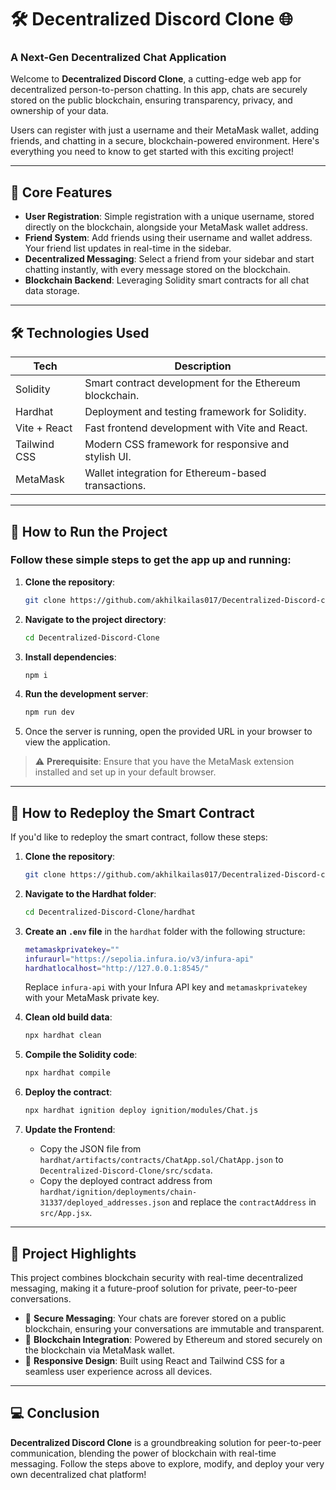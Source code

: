 # 🛠️ **Decentralized Discord Clone** 🌐

### A Next-Gen Decentralized Chat Application
Welcome to **Decentralized Discord Clone**, a cutting-edge web app for decentralized person-to-person chatting. In this app, chats are securely stored on the public blockchain, ensuring transparency, privacy, and ownership of your data.

Users can register with just a username and their MetaMask wallet, adding friends, and chatting in a secure, blockchain-powered environment. Here's everything you need to know to get started with this exciting project!

---

## 🔑 **Core Features**
- **User Registration**: Simple registration with a unique username, stored directly on the blockchain, alongside your MetaMask wallet address.
- **Friend System**: Add friends using their username and wallet address. Your friend list updates in real-time in the sidebar.
- **Decentralized Messaging**: Select a friend from your sidebar and start chatting instantly, with every message stored on the blockchain.
- **Blockchain Backend**: Leveraging Solidity smart contracts for all chat data storage.

---

## 🛠️ **Technologies Used**

| **Tech**            | **Description**                                        |
|---------------------|--------------------------------------------------------|
| Solidity            | Smart contract development for the Ethereum blockchain. |
| Hardhat             | Deployment and testing framework for Solidity.         |
| Vite + React        | Fast frontend development with Vite and React.         |
| Tailwind CSS        | Modern CSS framework for responsive and stylish UI.    |
| MetaMask            | Wallet integration for Ethereum-based transactions.    |

---

## 🚀 **How to Run the Project**

### Follow these simple steps to get the app up and running:

1. **Clone the repository**:
    ```bash
    git clone https://github.com/akhilkailas017/Decentralized-Discord-clone.git
    ```
   
2. **Navigate to the project directory**:
    ```bash
    cd Decentralized-Discord-Clone
    ```

3. **Install dependencies**:
    ```bash
    npm i
    ```

4. **Run the development server**:
    ```bash
    npm run dev
    ```
   
5. Once the server is running, open the provided URL in your browser to view the application.

> ⚠️ **Prerequisite**: Ensure that you have the MetaMask extension installed and set up in your default browser.

---

## 🔄 **How to Redeploy the Smart Contract**

If you'd like to redeploy the smart contract, follow these steps:

1. **Clone the repository**:
    ```bash
    git clone https://github.com/akhilkailas017/Decentralized-Discord-clone.git
    ```

2. **Navigate to the Hardhat folder**:
    ```bash
    cd Decentralized-Discord-Clone/hardhat
    ```

3. **Create an `.env` file** in the `hardhat` folder with the following structure:
    ```bash
    metamaskprivatekey=""
    infuraurl="https://sepolia.infura.io/v3/infura-api"
    hardhatlocalhost="http://127.0.0.1:8545/"
    ```
    Replace `infura-api` with your Infura API key and `metamaskprivatekey` with your MetaMask private key.

4. **Clean old build data**:
    ```bash
    npx hardhat clean
    ```

5. **Compile the Solidity code**:
    ```bash
    npx hardhat compile
    ```

6. **Deploy the contract**:
    ```bash
    npx hardhat ignition deploy ignition/modules/Chat.js
    ```

7. **Update the Frontend**:
    - Copy the JSON file from `hardhat/artifacts/contracts/ChatApp.sol/ChatApp.json` to `Decentralized-Discord-Clone/src/scdata`.
    - Copy the deployed contract address from `hardhat/ignition/deployments/chain-31337/deployed_addresses.json` and replace the `contractAddress` in `src/App.jsx`.

---

## 🎯 **Project Highlights**

This project combines blockchain security with real-time decentralized messaging, making it a future-proof solution for private, peer-to-peer conversations.

- 💬 **Secure Messaging**: Your chats are forever stored on a public blockchain, ensuring your conversations are immutable and transparent.
- 🔗 **Blockchain Integration**: Powered by Ethereum and stored securely on the blockchain via MetaMask wallet.
- 📲 **Responsive Design**: Built using React and Tailwind CSS for a seamless user experience across all devices.

---

## 💻 **Conclusion**

**Decentralized Discord Clone** is a groundbreaking solution for peer-to-peer communication, blending the power of blockchain with real-time messaging. Follow the steps above to explore, modify, and deploy your very own decentralized chat platform!
